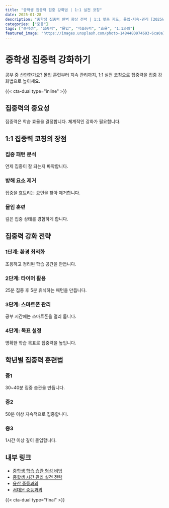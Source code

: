 ```yaml
---
title: "중학생 집중력 집중 강화법 | 1:1 실전 코칭"
date: 2025-01-28
description: "중학생 집중력 완벽 향상 전략 | 1:1 맞춤 지도, 몰입·지속·관리 [2025년]"
categories: ["중등"]
tags: ["중학생", "집중력", "몰입", "학습능력", "효율", "1:1과외"]
featured_image: "https://images.unsplash.com/photo-1484480974693-6ca0a78fb36b?w=1200&h=630&fit=crop"
---
```


# 중학생 집중력 강화하기

공부 중 산만한가요? 몰입 훈련부터 지속 관리까지, 1:1 실전 코칭으로 집중력을 집중 강화법으로 높이세요.

{{< cta-dual type="inline" >}}

## 집중력의 중요성

집중력은 학습 효율을 결정합니다. 체계적인 강화가 필요합니다.

## 1:1 집중력 코칭의 장점

### 집중 패턴 분석
언제 집중이 잘 되는지 파악합니다.

### 방해 요소 제거
집중을 흐트리는 요인을 찾아 제거합니다.

### 몰입 훈련
깊은 집중 상태를 경험하게 합니다.

## 집중력 강화 전략

### 1단계: 환경 최적화
조용하고 정리된 학습 공간을 만듭니다.

### 2단계: 타이머 활용
25분 집중 후 5분 휴식하는 패턴을 만듭니다.

### 3단계: 스마트폰 관리
공부 시간에는 스마트폰을 멀리 둡니다.

### 4단계: 목표 설정
명확한 학습 목표로 집중력을 높입니다.

## 학년별 집중력 훈련법

### 중1
30~40분 집중 습관을 만듭니다.

### 중2
50분 이상 지속적으로 집중합니다.

### 중3
1시간 이상 깊이 몰입합니다.

## 내부 링크
- [중학생 학습 습관 형성 비법](../../middle/middle-study-habits/)
- [중학생 시간 관리 실전 전략](../../middle/middle-time-management/)
- [용산 중등과외](../../local/yongsan-middle/)
- [서대문 중등과외](../../local/seodaemun-middle/)

{{< cta-dual type="final" >}}
